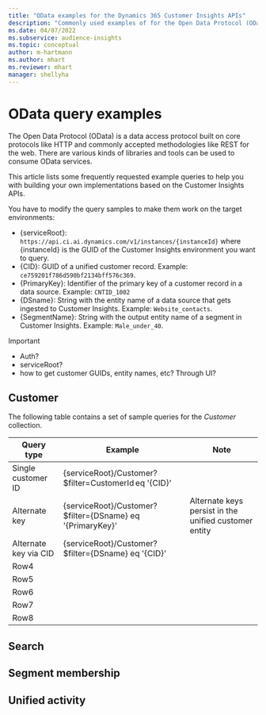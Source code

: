 ```yaml
---
title: "OData examples for the Dynamics 365 Customer Insights APIs"
description: "Commonly used examples of for the Open Data Protocol (OData) to query the Customer Insights APIs to review data."
ms.date: 04/07/2022
ms.subservice: audience-insights
ms.topic: conceptual
author: m-hartmann
ms.author: mhart
ms.reviewer: mhart
manager: shellyha
---
```


# OData query examples

The Open Data Protocol (OData) is a data access protocol built on core protocols like HTTP and commonly accepted methodologies like REST for the web. There are various kinds of libraries and tools can be used to consume OData services.

This article lists some frequently requested example queries to help you with building your own implementations based on the Customer Insights APIs.

You have to modify the query samples to make them work on the target environments: 

- {serviceRoot}: `https://api.ci.ai.dynamics.com/v1/instances/{instanceId}` where {instanceId} is the GUID of the Customer Insights environment you want to query.
- {CID}: GUID of a unified customer record. Example: `ce759201f786d590bf2134bff576c369`.
- {PrimaryKey}: Identifier of the primary key of a customer record in a data source. Example: `CNTID_1002`
- {DSname}: String with the entity name of a data source that gets ingested to Customer Insights. Example: `Website_contacts`.
- {SegmentName}: String with the output entity name of a segment in Customer Insights. Example: `Male_under_40`.

> [!IMPORTANT]
> - Auth?
> - serviceRoot?
> - how to get customer GUIDs, entity names, etc? Through UI?

## Customer

The following table contains a set of sample queries for the *Customer* collection.


|Query type |Example  | Note  |
|---------|---------|---------|
|Single customer ID     | {serviceRoot}/Customer?$filter=CustomerId eq '{CID}'          |  |
|Alternate key    | {serviceRoot}/Customer?$filter={DSname} eq '{PrimaryKey}'          |  Alternate keys persist in the unified customer entity       |
|Alternate key via CID     |  {serviceRoot}/Customer?$filter={DSname} eq '{CID}'       |         |
|Row4     |         |         |
|Row5     |         |         |
|Row6     |         |         |
|Row7     |         |         |
|Row8     |         |         |


## Search

## Segment membership

## Unified activity
